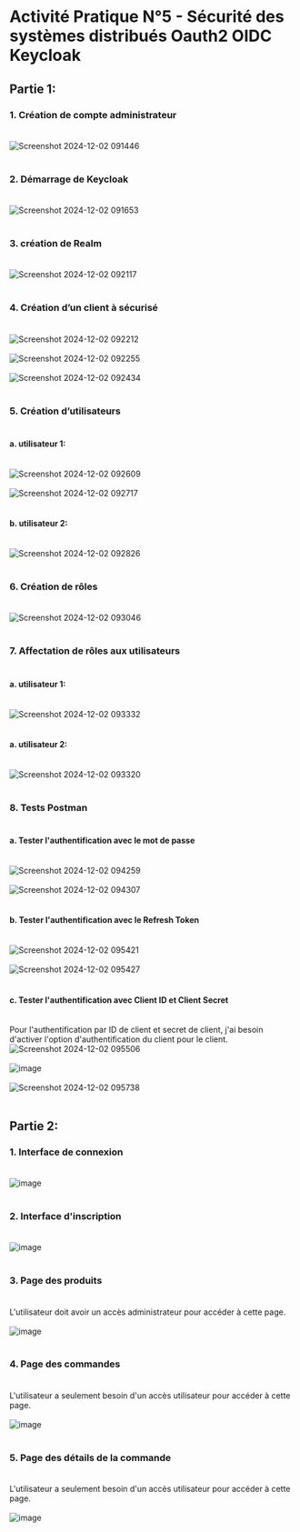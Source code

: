 # Activité Pratique N°5 - Sécurité des systèmes distribués Oauth2 OIDC Keycloak
## Partie 1:<br>
### 1. Création de compte administrateur<br><br>
![Screenshot 2024-12-02 091446](https://github.com/user-attachments/assets/af9916d2-8e94-4931-9543-161e772e56b2)<br><br>
### 2. Démarrage de Keycloak<br><br>
![Screenshot 2024-12-02 091653](https://github.com/user-attachments/assets/c01c6492-8a25-48ae-87ab-7a7edcfcb094)<br><br>
### 3. création de Realm<br><br>
![Screenshot 2024-12-02 092117](https://github.com/user-attachments/assets/7057d673-75ef-4158-87ef-191bdf743c47)<br><br>
### 4. Création d’un client à sécurisé<br><br>
![Screenshot 2024-12-02 092212](https://github.com/user-attachments/assets/b68136b3-bb0a-440c-8af6-02c29ce21337)<br><br>
![Screenshot 2024-12-02 092255](https://github.com/user-attachments/assets/3bfd4770-35f2-4c7f-b922-b99122d50112)<br><br>
![Screenshot 2024-12-02 092434](https://github.com/user-attachments/assets/d8a793c3-9475-4f30-988b-f485b5e17ba3)<br><br>
### 5. Création d’utilisateurs<br><br>
#### a. utilisateur 1:<br><br>
![Screenshot 2024-12-02 092609](https://github.com/user-attachments/assets/834cf7df-1b71-4bc3-b817-97313c40892a)<br><br>
![Screenshot 2024-12-02 092717](https://github.com/user-attachments/assets/e671b706-56aa-4dd4-9b23-ade0312a580c)<br><br>
#### b. utilisateur 2:<br><br>
![Screenshot 2024-12-02 092826](https://github.com/user-attachments/assets/48459a51-9727-4c0f-96a8-f4973d1c9b20)<br><br>
### 6. Création de rôles<br><br>
![Screenshot 2024-12-02 093046](https://github.com/user-attachments/assets/3a891c91-0d57-4a63-94cf-887c40a687fc)<br><br>
### 7. Affectation de rôles aux utilisateurs<br><br>
#### a. utilisateur 1:<br><br>
![Screenshot 2024-12-02 093332](https://github.com/user-attachments/assets/8eaa9701-c758-4fe7-ae29-fb947f1bf475)<br><br>
#### a. utilisateur 2:<br><br>
![Screenshot 2024-12-02 093320](https://github.com/user-attachments/assets/b7955338-8815-4a2a-a310-43590efad278)<br><br>
### 8. Tests Postman<br><br>
#### a. Tester l'authentification avec le mot de passe<br><br>
![Screenshot 2024-12-02 094259](https://github.com/user-attachments/assets/40b3dd14-c515-44cd-a098-2765776d35cc)<br><br>
![Screenshot 2024-12-02 094307](https://github.com/user-attachments/assets/a5f1c94e-6ae1-4a23-841b-a709dfad7073)<br><br>
#### b. Tester l'authentification avec le Refresh Token<br><br>
![Screenshot 2024-12-02 095421](https://github.com/user-attachments/assets/49dcb23b-9238-4836-a661-08f8e0bef31c)<br><br>
![Screenshot 2024-12-02 095427](https://github.com/user-attachments/assets/a2c8db61-efe8-4513-b489-cbd117649f61)<br><br>
#### c. Tester l'authentification avec Client ID et Client Secret<br><br>
Pour l'authentification par ID de client et secret de client, j'ai besoin d'activer l'option d'authentification du client pour le client.<br>
![Screenshot 2024-12-02 095506](https://github.com/user-attachments/assets/a78de429-c8bc-433c-b2b2-0c6cc5170cbb)<br><br>
![image](https://github.com/user-attachments/assets/c5239e79-dc04-4b0d-8eb7-eb8f021b7f1d)<br><br>
![Screenshot 2024-12-02 095738](https://github.com/user-attachments/assets/2be19a8d-5e7b-4fc3-adf4-19a0be5d942a)<br><br>
## Partie 2:<br>
### 1. Interface de connexion<br><br>
![image](https://github.com/user-attachments/assets/ef4daba3-e9d2-42aa-adc0-8c5d0d8b75d2)<br><br>
### 2. Interface d'inscription<br><br>
![image](https://github.com/user-attachments/assets/13561747-27ff-4cba-97dd-f7e7b554c72e)<br><br>
### 3. Page des produits<br><br>
L'utilisateur doit avoir un accès administrateur pour accéder à cette page.<br><br>
![image](https://github.com/user-attachments/assets/2424af74-35ac-441f-b89b-f02befa96725)<br><br>
### 4. Page des commandes<br><br>
L'utilisateur a seulement besoin d'un accès utilisateur pour accéder à cette page.<br><br>
![image](https://github.com/user-attachments/assets/d5245ebb-de0c-4688-b97d-2b4638d71dc8)<br><br>
### 5. Page des détails de la commande<br><br>
L'utilisateur a seulement besoin d'un accès utilisateur pour accéder à cette page.<br><br>
![image](https://github.com/user-attachments/assets/6d35736b-c6a5-4d66-a9b5-44c3bb7c8136)<br><br>







